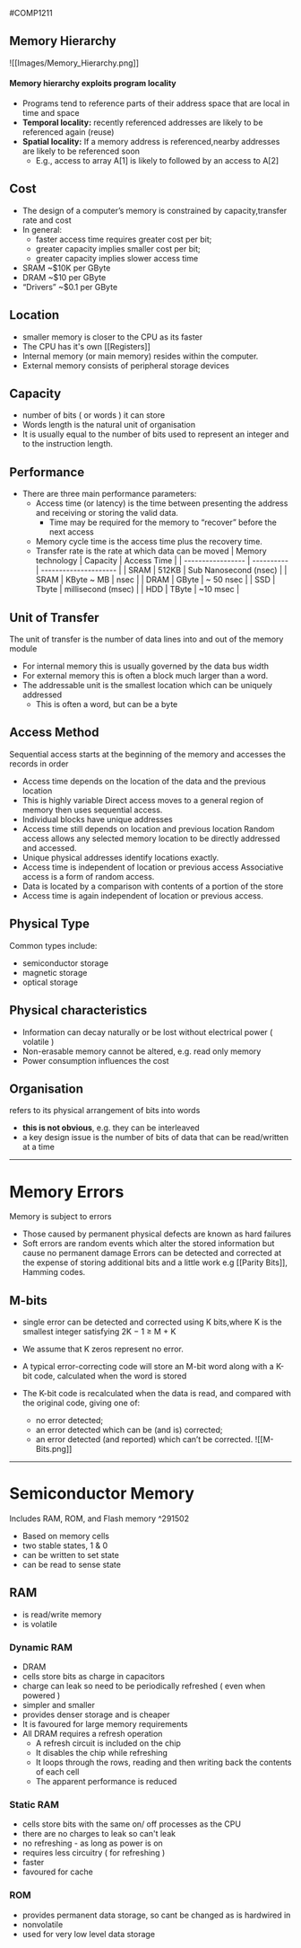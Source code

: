 #COMP1211 
## Memory Hierarchy
![[Images/Memory_Hierarchy.png]]

#### Memory hierarchy exploits program locality
- Programs tend to reference parts of their address space that are local in time and space
- **Temporal locality:** recently referenced addresses are likely to be referenced again (reuse)
- **Spatial locality:** If a memory address is referenced,nearby addresses are likely to be referenced soon
	- E.g., access to array A[1] is likely to followed by an access to A[2] 

## Cost 
- The design of a computer’s memory is constrained by capacity,transfer rate and cost
- In general:
	- faster access time requires greater cost per bit;
	- greater capacity implies smaller cost per bit;
	- greater capacity implies slower access time
- SRAM ~$10K per GByte
- DRAM ~$10 per GByte
- “Drivers” ~$0.1 per GByte

## Location
- smaller memory is closer to the CPU as its faster
- The CPU has it's own [[Registers]]
- Internal memory (or main memory) resides within the computer.
- External memory consists of peripheral storage devices

## Capacity
- number of bits ( or words ) it can store
- Words length is the natural unit of organisation
- It is usually equal to the number of bits used to represent an integer and to the instruction length.

## Performance
- There are three main performance parameters: 
	- Access time (or latency) is the time between presenting the address and receiving or storing the valid data.
		- Time may be required for the memory to “recover” before the next access
	- Memory cycle time is the access time plus the recovery time.
	- Transfer rate is the rate at which data can be moved
| Memory technology | Capacity   | Access Time           |
| ----------------- | ---------- | --------------------- |
| SRAM              | 512KB      | Sub Nanosecond (nsec) |
| SRAM              | KByte ~ MB | nsec                  |
| DRAM              | GByte      | ~ 50 nsec             |
| SSD               | Tbyte      | millisecond (msec)    |
| HDD               | TByte      | ~10 msec              |

## Unit of Transfer
The unit of transfer is the number of data lines into and out of the memory module
- For internal memory this is usually governed by the data bus width
- For external memory this is often a block much larger than a word.
- The addressable unit is the smallest location which can be uniquely addressed
	- This is often a word, but can be a byte

## Access Method
Sequential access starts at the beginning of the memory and accesses the records in order
- Access time depends on the location of the data and the previous location
- This is highly variable
Direct access moves to a general region of memory then uses sequential access.
- Individual blocks have unique addresses
- Access time still depends on location and previous location
Random access allows any selected memory location to be directly addressed and accessed.
- Unique physical addresses identify locations exactly.
- Access time is independent of location or previous access
Associative access is a form of random access.
- Data is located by a comparison with contents of a portion of the store
- Access time is again independent of location or previous access.

## Physical Type
Common types include:
- semiconductor storage
- magnetic storage
- optical storage

## Physical characteristics
- Information can decay naturally or be lost without electrical power ( volatile )
- Non-erasable memory cannot be altered, e.g. read only memory
- Power consumption influences the cost

## Organisation
refers to its physical arrangement of bits into words
- **this is not obvious**, e.g. they can be interleaved
- a key design issue is the number of bits of data that can be read/written at a time

---
# Memory Errors
Memory is subject to errors
- Those caused by permanent physical defects are known as hard failures
- Soft errors are random events which alter the stored information but cause no permanent damage
Errors can be detected and corrected at the expense of storing additional bits and a little work
	e.g [[Parity Bits]], Hamming codes.

## M-bits
- single error can be detected and corrected using K bits,where K is the smallest integer satisfying
		2K − 1 ≥ M + K
- We assume that K zeros represent no error.

- A typical error-correcting code will store an M-bit word along with a K-bit code, calculated when the word is stored
- The K-bit code is recalculated when the data is read, and compared with the original code, giving one of:
	- no error detected;
	- an error detected which can be (and is) corrected;
	- an error detected (and reported) which can’t be corrected.
![[M-Bits.png]]
---
# Semiconductor Memory
Includes RAM, ROM, and Flash memory ^291502
- Based on memory cells
- two stable states, 1 & 0
- can be written to set state
- can be read to sense state

## RAM
- is read/write memory
- is volatile

### Dynamic RAM
- DRAM
- cells store bits as charge in capacitors
- charge can leak so need to be periodically refreshed ( even when powered )
- simpler and smaller
- provides denser storage and is cheaper
- It is favoured for large memory requirements
- All DRAM requires a refresh operation
	- A refresh circuit is included on the chip
	- It disables the chip while refreshing
	- It loops through the rows, reading and then writing back the contents of each cell
	- The apparent performance is reduced

### Static RAM
- cells store bits with the same on/ off processes as the CPU
- there are no charges to leak so can't leak
- no refreshing  - as long as power is on
- requires less circuitry ( for refreshing )
- faster
- favoured for cache

### ROM
- provides permanent data storage, so cant be changed as is hardwired in
- nonvolatile
- used for very low level data storage